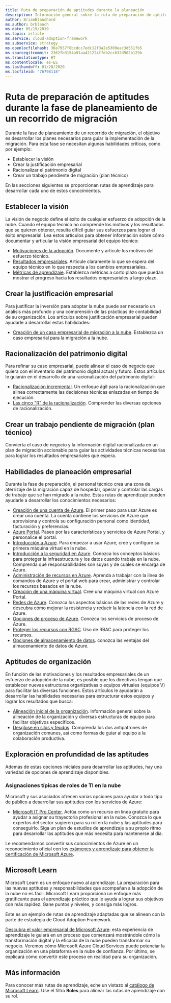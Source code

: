 ```yaml
---
title: Ruta de preparación de aptitudes durante la planeación
description: Información general sobre la ruta de preparación de aptitudes durante la fase de planeamiento de una migración.
author: BrianBlanchard
ms.author: brblanch
ms.date: 05/19/2019
ms.topic: article
ms.service: cloud-adoption-framework
ms.subservice: strategy
ms.openlocfilehash: 36e7957f8bcdcc7edc12f3a2e5309eac3d551fb5
ms.sourcegitcommit: 2362fb3154a91aa421224ffdb2cc632d982b129b
ms.translationtype: HT
ms.contentlocale: es-ES
ms.lasthandoff: 01/28/2020
ms.locfileid: "76798118"
---
```

# <a name="skills-readiness-path-during-the-plan-phase-of-a-migration-journey"></a>Ruta de preparación de aptitudes durante la fase de planeamiento de un recorrido de migración

Durante la fase de planeamiento de un recorrido de migración, el objetivo es desarrollar los planes necesarios para guiar la implementación de la migración. Para esta fase se necesitan algunas habilidades críticas, como por ejemplo:

- Establecer la visión
- Crear la justificación empresarial
- Racionalizar el patrimonio digital
- Crear un trabajo pendiente de migración (plan técnico)

En las secciones siguientes se proporcionan rutas de aprendizaje para desarrollar cada uno de estos conocimientos.

## <a name="establish-the-vision"></a>Establecer la visión

La visión de negocio define el éxito de cualquier esfuerzo de adopción de la nube. Cuando el equipo técnico no comprende los motivos y los resultados que se quieren obtener, resulta difícil guiar sus esfuerzos para lograr el éxito empresarial. Lea estos artículos para obtener información sobre cómo documentar y articular la visión empresarial del equipo técnico:

- [Motivaciones de la adopción](./motivations.md). Documente y articule los motivos del esfuerzo técnico.
- [Resultados empresariales](./business-outcomes/index.md). Articule claramente lo que se espera del equipo técnico en lo que respecta a los cambios empresariales.
- [Métricas de aprendizaje](./learning-metrics.md). Establezca métricas a corto plazo que puedan mostrar el progreso hacia los resultados empresariales a largo plazo.

## <a name="build-the-business-justification"></a>Crear la justificación empresarial

Para justificar la inversión para adoptar la nube puede ser necesario un análisis más profundo y una comprensión de las prácticas de contabilidad de su organización. Los artículos sobre justificación empresarial pueden ayudarle a desarrollar estas habilidades:

- [Creación de un caso empresarial de migración a la nube](./cloud-migration-business-case.md). Establezca un caso empresarial para la migración a la nube.

## <a name="rationalize-the-digital-estate"></a>Racionalización del patrimonio digital

Para refinar su caso empresarial, puede alinear el caso de negocio que quiera con el inventario del patrimonio digital actual y futuro. Estos artículos le guiarán en el desarrollo de una racionalización del patrimonio digital:

- [Racionalización incremental](../digital-estate/rationalize.md). Un enfoque ágil para la racionalización que alinea correctamente las decisiones técnicas enlazadas en tiempo de ejecución.
- [Las cinco "R" de la racionalización](../digital-estate/5-rs-of-rationalization.md). Comprender las diversas opciones de racionalización.

## <a name="create-a-migration-backlog-technical-plan"></a>Crear un trabajo pendiente de migración (plan técnico)

Convierta el caso de negocio y la información digital racionalizada en un plan de migración accionable para guiar las actividades técnicas necesarias para lograr los resultados empresariales que espera.

## <a name="business-planning-skills"></a>Habilidades de planeación empresarial

Durante la fase de preparación, el personal técnico crea una zona de aterrizaje de la migración capaz de hospedar, operar y controlar las cargas de trabajo que se han migrado a la nube. Estas rutas de aprendizaje pueden ayudarle a desarrollar los conocimientos necesarios:

- [Creación de una cuenta de Azure](https://docs.microsoft.com/learn/modules/create-an-azure-account). El primer paso para usar Azure es crear una cuenta. La cuenta contiene los servicios de Azure que aprovisiona y controla su configuración personal como identidad, facturación y preferencias.
- [Azure Portal](https://docs.microsoft.com/learn/modules/tour-azure-portal). Pasee por las características y servicios de Azure Portal, y personalice el portal.
- [Introducción a Azure](https://docs.microsoft.com/learn/modules/welcome-to-azure). Para empezar a usar Azure, cree y configure su primera máquina virtual en la nube.
- [Introducción a la seguridad en Azure](https://docs.microsoft.com/learn/modules/intro-to-security-in-azure). Conozca los conceptos básicos para proteger la infraestructura y los datos cuando trabaje en la nube. Comprenda qué responsabilidades son suyas y de cuáles se encarga de Azure.
- [Administración de recursos en Azure](https://docs.microsoft.com/learn/paths/manage-resources-in-azure). Aprenda a trabajar con la línea de comandos de Azure y el portal web para crear, administrar y controlar los recursos basados en la nube.
- [Creación de una máquina virtual](https://docs.microsoft.com/learn/modules/create-windows-virtual-machine-in-azure). Cree una máquina virtual con Azure Portal.
- [Redes de Azure](https://docs.microsoft.com/learn/modules/intro-to-azure-networking). Conozca los aspectos básicos de las redes de Azure y descubra cómo mejorar la resistencia y reducir la latencia con la red de Azure.
- [Opciones de proceso de Azure](https://docs.microsoft.com/learn/modules/intro-to-azure-compute). Conozca los servicios de proceso de Azure.
- [Proteger los recursos con RGAC](https://docs.microsoft.com/learn/modules/secure-azure-resources-with-rbac). Uso de RBAC para proteger los recursos.
- [Opciones de almacenamiento de datos](https://docs.microsoft.com/learn/modules/intro-to-data-in-azure/index). conozca las ventajas del almacenamiento de datos de Azure.

## <a name="organizational-skills"></a>Aptitudes de organización

En función de las motivaciones y los resultados empresariales de un esfuerzo de adopción de la nube, es posible que los directivos tengan que establecer nuevas estructuras organizativas o equipos virtuales (equipos V) para facilitar las diversas funciones. Estos artículos le ayudarán a desarrollar las habilidades necesarias para estructurar estos equipos y lograr los resultados que busca:

- [Alineación inicial de la organización](../organize/index.md). Información general sobre la alineación de la organización y diversas estructuras de equipo para facilitar objetivos específicos.
- [Desglose en silos y feudos](../organize/fiefdoms-silos.md). Comprenda los dos antipatrones de organización comunes, así como formas de guiar al equipo a la colaboración productiva.

## <a name="deeper-skills-exploration"></a>Exploración en profundidad de las aptitudes

Además de estas opciones iniciales para desarrollar las aptitudes, hay una variedad de opciones de aprendizaje disponibles.

### <a name="typical-mappings-of-cloud-it-roles"></a>Asignaciones típicas de roles de TI en la nube

Microsoft y sus asociados ofrecen varias opciones para ayudar a todo tipo de público a desarrollar sus aptitudes con los servicios de Azure:

- [Microsoft IT Pro Center](https://www.microsoft.com/itpro). Actúa como un recurso en línea gratuito para ayudar a asignar su trayectoria profesional en la nube. Conozca lo que expertos del sector sugieren para su rol en la nube y las aptitudes para conseguirlo. Siga un plan de estudios de aprendizaje a su propio ritmo para desarrollar las aptitudes que más necesita para mantenerse al día.

Le recomendamos convertir sus conocimientos de Azure en un reconocimiento oficial con los [exámenes y aprendizaje para obtener la certificación de Microsoft Azure](https://www.microsoft.com/learning/azure-certification.aspx).

## <a name="microsoft-learn"></a>Microsoft Learn

Microsoft Learn es un enfoque nuevo al aprendizaje. La preparación para las nuevas aptitudes y responsabilidades que acompañan a la adopción de la nube no es fácil. Microsoft Learn proporciona un enfoque más gratificante para el aprendizaje práctico que le ayuda a lograr sus objetivos con más rapidez. Gane puntos y niveles, y consiga más logros.

Este es un ejemplo de rutas de aprendizaje adaptadas que se alinean con la parte de estrategia de Cloud Adoption Framework.

[Descubra el valor empresarial de Microsoft Azure](https://docs.microsoft.com/learn/paths/learn-business-value-of-azure): esta experiencia de aprendizaje le guiará en un proceso que comenzará mostrándole cómo la transformación digital y la eficacia de la nube pueden transformar su negocio. Veremos cómo Microsoft Azure Cloud Services puede potenciar la organización en una plataforma en la nube de confianza. Por último, se explicará cómo convertir este proceso en realidad para su organización.

## <a name="learn-more"></a>Más información

Para conocer más rutas de aprendizaje, eche un vistazo al [catálogo de Microsoft Learn](https://docs.microsoft.com/learn/browse). Use el filtro **Roles** para alinear las rutas de aprendizaje con su rol.
